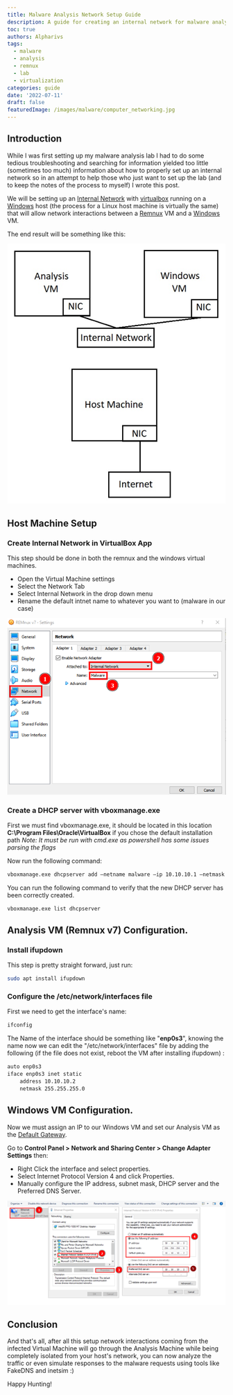 ```yaml
---
title: Malware Analysis Network Setup Guide
description: A guide for creating an internal network for malware analysis with VirtualBox.
toc: true
authors: Alpharivs
tags:
  - malware
  - analysis
  - remnux
  - lab
  - virtualization
categories: guide
date: '2022-07-11'
draft: false
featuredImage: /images/malware/computer_networking.jpg
---
```


## Introduction

While I was first setting up my malware analysis lab I had to do some tedious troubleshooting and searching for information yielded too little (sometimes too much) information about how to properly set up an internal network so in an attempt to help those who just want to set up the lab (and to keep the notes of the process to myself) I wrote this post.

We will be setting up an [Internal Network](https://docs.oracle.com/en/virtualization/virtualbox/6.0/user/network_internal.html) with [virtualbox](https://www.virtualbox.org/) running on a [Windows](https://www.microsoft.com/en-us/windows) host (the process for a Linux host machine is virtually the same) that will allow network interactions between a [Remnux](https://remnux.org/) VM and a [Windows](https://www.microsoft.com/en-us/windows) VM.

The end result will be something like this:

![internal](images/Internal_network.jpg)

## Host Machine Setup

### Create Internal Network in VirtualBox App

This step should be done in both the remnux and the windows virtual machines.

- Open the Virtual Machine settings
- Select the Network Tab
- Select Internal Network in the drop down menu
- Rename the default intnet name to whatever you want to (malware in our case)

![app_setup](images/app_setup.png)

### Create a DHCP server with vboxmanage.exe

First we must find vboxmanage.exe, it should be located in this location __C:\Program Files\Oracle\VirtualBox__ if you chose the default installation path *Note: It must be run with cmd.exe as powershell has some issues parsing the flags*

Now run the following command:
```cmd
vboxmanage.exe dhcpserver add —netname malware —ip 10.10.10.1 —netmask 255.255.255.0 —lowerip 10.10.10.2 —upperip 10.10.10.5 —enable
```
You can run the following command to verify that the new DHCP server has been correctly created.
```cmd
vboxmanage.exe list dhcpserver
```

## Analysis VM (Remnux v7) Configuration.

### Install ifupdown
This step is pretty straight forward, just run:
```bash
sudo apt install ifupdown
```
### Configure the /etc/network/interfaces file
First we need to get the interface's name:
```bash
ifconfig
```
The Name of the interface should be something like "__enp0s3__", knowing the name now we can edit the "/etc/network/interfaces" file by adding the following (if the file does not exist, reboot the VM after installing ifupdown) :
```bash
auto enp0s3
iface enp0s3 inet static
	address 10.10.10.2
	netmask 255.255.255.0
```

## Windows VM Configuration.

Now we must assign an IP to our Windows VM and set our Analysis VM as the [Default Gateway](https://en.wikipedia.org/wiki/Default_gateway).

Go to __Control Panel > Network and Sharing Center > Change Adapter Settings__ then:

- Right Click the interface and select properties.
- Select Internet Protocol Version 4 and click Properties.
- Manually configure the IP address, subnet mask, DHCP server and the Preferred DNS Server.

![win_setup](images/win_setup.png)

## Conclusion

And that's all, after all this setup network interactions coming from the infected Virtual Machine will go through the Analysis Machine while being completely isolated from your host's network, you can now analyze the traffic or even simulate responses to the malware requests using tools like FakeDNS and inetsim :)

Happy Hunting!